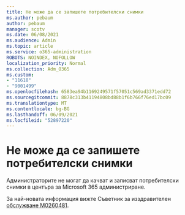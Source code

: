 ```yaml
---
title: Не може да се запишете потребителски снимки
ms.author: pebaum
author: pebaum
manager: scotv
ms.date: 06/08/2021
ms.audience: Admin
ms.topic: article
ms.service: o365-administration
ROBOTS: NOINDEX, NOFOLLOW
localization_priority: Normal
ms.collection: Adm_O365
ms.custom:
- "11618"
- "9001499"
ms.openlocfilehash: 6583ea94b1169249571f57051c569ad3371edd72
ms.sourcegitcommit: 8878c313b41194808bd88b1f6b766f76ed17bc09
ms.translationtype: MT
ms.contentlocale: bg-BG
ms.lasthandoff: 06/09/2021
ms.locfileid: "52897220"
---
```

# <a name="unable-to-save-user-photos"></a>Не може да се запишете потребителски снимки

Администраторите не могат да качват и записват потребителски снимки в центъра за Microsoft 365 администриране.

За най-новата информация вижте Съветник за изздравителен [обслужване M0260481](https://admin.microsoft.com/Adminportal/Home?source=applauncher#/servicehealth/advisories/:/alerts/MO260481).
